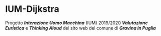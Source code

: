 # IUM-Dijkstra
Progetto ***Interazione Uomo Macchina*** (IUM) 2019/2020
***Valutazione Euristica*** e ***Thinking Aloud*** del sito web del comune di ***Gravina in Puglia***
